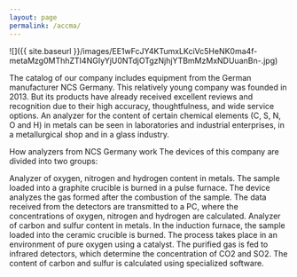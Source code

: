 ```yaml
---
layout: page
permalink: /accma/
---
```


![]({{ site.baseurl }}/images/EE1wFcJY4KTumxLKciVc5HeNK0ma4f-metaMzg0MThhZTI4NGIyYjU0NTdjOTgzNjhjYTBmMzMxNDUuanBn-.jpg)

The catalog of our company includes equipment from the German manufacturer NCS Germany. This relatively young company was founded in 2013. But its products have already received excellent reviews and recognition due to their high accuracy, thoughtfulness, and wide service options. An analyzer for the content of certain chemical elements (C, S, N, O and H) in metals can be seen in laboratories and industrial enterprises, in a metallurgical shop and in a glass industry.

How analyzers from NCS Germany work
The devices of this company are divided into two groups:

Analyzer of oxygen, nitrogen and hydrogen content in metals. The sample loaded into a graphite crucible is burned in a pulse furnace. The device analyzes the gas formed after the combustion of the sample. The data received from the detectors are transmitted to a PC, where the concentrations of oxygen, nitrogen and hydrogen are calculated.
Analyzer of carbon and sulfur content in metals. In the induction furnace, the sample loaded into the ceramic crucible is burned. The process takes place in an environment of pure oxygen using a catalyst. The purified gas is fed to infrared detectors, which determine the concentration of CO2 and SO2. The content of carbon and sulfur is calculated using specialized software.